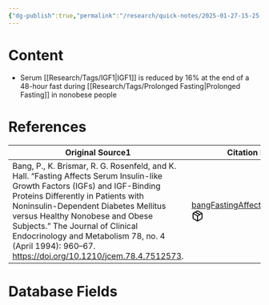 ```yaml
---
{"dg-publish":true,"permalink":"/research/quick-notes/2025-01-27-15-25-06/","updated":"2025-01-28T18:54:57-05:00"}
---
```


# Content
- Serum [[Research/Tags/IGF1\|IGF1]] is reduced by 16% at the end of a 48-hour fast during [[Research/Tags/Prolonged Fasting\|Prolonged Fasting]] in nonobese people
# References
<div><table class="dataview table-view-table"><thead class="table-view-thead"><tr class="table-view-tr-header"><th class="table-view-th"><span>Original Source</span><span class="dataview small-text">1</span></th><th class="table-view-th"><span>Citation Key</span></th></tr></thead><tbody class="table-view-tbody"><tr><td><span>Bang, P., K. Brismar, R. G. Rosenfeld, and K. Hall. “Fasting Affects Serum Insulin-like Growth Factors (IGFs) and IGF-Binding Proteins Differently in Patients with Noninsulin-Dependent Diabetes Mellitus versus Healthy Nonobese and Obese Subjects.” The Journal of Clinical Endocrinology and Metabolism 78, no. 4 (April 1994): 960–67. <a rel="noopener nofollow" class="external-link" href="https://doi.org/10.1210/jcem.78.4.7512573" target="_blank">https://doi.org/10.1210/jcem.78.4.7512573</a>.</span></td><td><span><a data-tooltip-position="top" aria-label="Research/Evidence Sources/bangFastingAffectsSerum1994.md" data-href="Research/Evidence Sources/bangFastingAffectsSerum1994.md" href="Research/Evidence Sources/bangFastingAffectsSerum1994.md" class="internal-link" target="_blank" rel="noopener nofollow" fileclass-name="Research Links">bangFastingAffectsSerum1994</a><a class="metadata-menu fileclass-icon"><svg xmlns="http://www.w3.org/2000/svg" width="24" height="24" viewBox="0 0 24 24" fill="none" stroke="currentColor" stroke-width="2" stroke-linecap="round" stroke-linejoin="round" class="svg-icon lucide-package"><path d="m7.5 4.27 9 5.15"></path><path d="M21 8a2 2 0 0 0-1-1.73l-7-4a2 2 0 0 0-2 0l-7 4A2 2 0 0 0 3 8v8a2 2 0 0 0 1 1.73l7 4a2 2 0 0 0 2 0l7-4A2 2 0 0 0 21 16Z"></path><path d="m3.3 7 8.7 5 8.7-5"></path><path d="M12 22V12"></path></svg></a></span></td></tr></tbody></table></div>

# Database Fields
